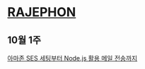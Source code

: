 # [RAJEPHON](https://github.com/rajephon)

## 10월 1주
[아마존 SES 세팅부터 Node.js 활용 메일 전송까지](https://rajephon.github.io/blog/2018/10/06/Amazon-SES-Setup-00/)


